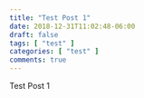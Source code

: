 ```yaml
---
title: "Test Post 1"
date: 2018-12-31T11:02:48-06:00
draft: false
tags: [ "test" ]
categories: [ "test" ]
comments: true
---
```


Test Post 1